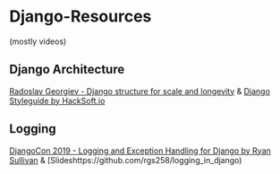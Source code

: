 # Django-Resources
(mostly videos)

## Django Architecture
[Radoslav Georgiev - Django structure for scale and longevity](https://www.youtube.com/watch?v=yG3ZdxBb1oo) & [Django Styleguide by HackSoft.io](https://github.com/HackSoftware/Django-Styleguide)

## Logging
[DjangoCon 2019 - Logging and Exception Handling for Django by Ryan Sullivan](https://www.youtube.com/watch?v=ziegOuE7M4A) & [Slideshttps://github.com/rgs258/logging_in_django)
